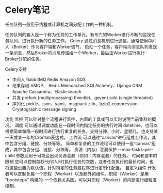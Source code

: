 # Celery笔记
任务队列一般用于线程或计算机之间分配工作的一种机制。

任务队列的输入是一个称为任务的工作单元，有专门的Worker进行不断的监视任务队列，进行执行新的任务工作。
Celery 通过消息机制进行通信，通常使用中间人（Broker）作为客户端和Worker调节。
启动一个任务，客户端向消息队列发送一条消息，然后Broker将消息传递给一个Worker，最后由Worker进行执行Broker分配的任务。

Celery支持
* 中间人
    RabbitMQ
    Redis
    Amazon SQS
* 结果存储
    AMQP、 Redis
    Memcached
    SQLAlchemy、Django ORM
    Apache Cassandra、Elasticsearch
* 并发
    prefork (multiprocessing)
    Eventlet、gevent
    solo (single threaded)
* 序列化
    pickle、json、yaml、msgpack
    zlib、bzip2 compression
    Cryptographic message signing


功能
监控
    可以针对整个流程进行监控，内置的工具或可以实时说明当前集群的概况。
调度
    可以通过调度功能在一段时间内指定任务的执行时间 datetime，也可以根据简单每隔一段时间进行执行重复的任务，支持分钟、小时、星期几，也支持某一天或某一年的Crontab表达式。
工作流
    可以通过“canvas“进行组成工作流，其中包含分组、链接、分块等等。
    简单和复杂的工作流程可以使用一组“canvas“组成，其中包含分组、链接、分块等。
资源（内存）泄漏保护
    --max-tasks-per-child 参数适用于可能会出现资源泄漏（例如：内存泄漏）的任务。
时间和速率的限制
    您可以控制每秒/分钟/小时执行任务的次数，或者任务执行的最长时间，也将这些设置为默认值，针对特定的任务或程序进行定制化配置。
自定义组件
    开发者可以定制化每一个职程（Worker）以及额外的组件。职程（Worker）是用 “bootsteps” 构建的-一个依赖关系图，可以对职程（Worker）的内部进行细粒度控制。





 